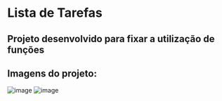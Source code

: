# Lista de Tarefas

## Projeto desenvolvido para fixar a utilização de funções

## Imagens do projeto:

![image](https://github.com/IGDSCI/LISTA-TAREFAS-FLUTTER/assets/114839208/bef91adb-f436-4c55-801f-92ad6a99d5ab)
![image](https://github.com/IGDSCI/LISTA-TAREFAS-FLUTTER/assets/114839208/4a2393ff-5e81-48ff-aaf5-ee89db529859)



